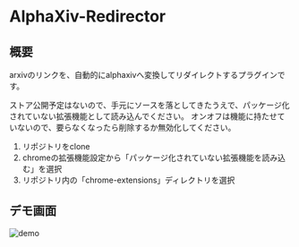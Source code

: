 # AlphaXiv-Redirector

## 概要
arxivのリンクを、自動的にalphaxivへ変換してリダイレクトするプラグインです。

ストア公開予定はないので、手元にソースを落としてきたうえで、パッケージ化されていない拡張機能として読み込んでください。
オンオフは機能に持たせていないので、要らなくなったら削除するか無効化してください。

1. リポジトリをclone
2. chromeの拡張機能設定から「パッケージ化されていない拡張機能を読み込む」を選択
3. リポジトリ内の「chrome-extensions」ディレクトリを選択


## デモ画面
![demo](https://github.com/user-attachments/assets/3bbf659c-a4aa-4297-bfa6-d63408944bbb)
